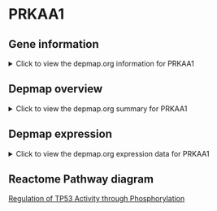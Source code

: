 <h1>PRKAA1</h1>

<h2>Gene information</h2>
<details>
  <summary>Click to view the depmap.org information for PRKAA1</summary>
  <iframe src="https://depmap.org/portal/gene/PRKAA1?tab=about" style="border:none;width:100%;height:800px"></iframe>
</details>

<h2>Depmap overview</h2>
<details>
  <summary>Click to view the depmap.org summary for PRKAA1</summary>
  <iframe src="https://depmap.org/portal/gene/PRKAA1?tab=overview" style="border:none;width:100%;height:800px"></iframe>
</details>

<h2>Depmap expression</h2>
<details>
  <summary>Click to view the depmap.org expression data for PRKAA1</summary>
  <iframe src="https://depmap.org/portal/gene/PRKAA1?tab=characterization" style="border:none;width:100%;height:800px"></iframe>
</details>



<h2>Reactome Pathway diagram</h2>
<a href="https://reactome.org/PathwayBrowser/#/R-HSA-6804756" target="_BLANK">Regulation of TP53 Activity through Phosphorylation</a>




